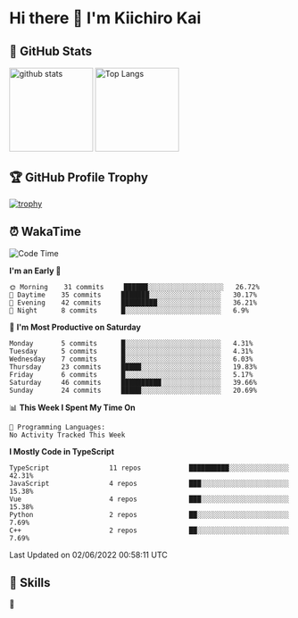 # Hi there 👋 I'm Kiichiro Kai

## 💎 GitHub Stats
<p align="left"> 
  <img alt="github stats" height="150px" src="https://github-readme-stats.vercel.app/api?username=kiichiro3290&theme=onedark&show_icons=ture" />
    <img alt="Top Langs" height="150px" src="https://github-readme-stats.vercel.app/api/top-langs/?username=kiichiro3290&layout=compact&show_icons=true&theme=onedark" />
</p>

## 🏆 GitHub Profile Trophy
[![trophy](https://github-profile-trophy.vercel.app/?username=kiichiro3290&theme=onedark&column=7
)](https://github.com/ryo-ma/github-profile-trophy)

## ⏰ WakaTime
<!--START_SECTION:waka-->
![Code Time](http://img.shields.io/badge/Code%20Time-0%20secs-blue)

**I'm an Early 🐤** 

```text
🌞 Morning    31 commits     ██████░░░░░░░░░░░░░░░░░░░   26.72% 
🌆 Daytime    35 commits     ███████░░░░░░░░░░░░░░░░░░   30.17% 
🌃 Evening    42 commits     █████████░░░░░░░░░░░░░░░░   36.21% 
🌙 Night      8 commits      █░░░░░░░░░░░░░░░░░░░░░░░░   6.9%

```
📅 **I'm Most Productive on Saturday** 

```text
Monday       5 commits      █░░░░░░░░░░░░░░░░░░░░░░░░   4.31% 
Tuesday      5 commits      █░░░░░░░░░░░░░░░░░░░░░░░░   4.31% 
Wednesday    7 commits      █░░░░░░░░░░░░░░░░░░░░░░░░   6.03% 
Thursday     23 commits     █████░░░░░░░░░░░░░░░░░░░░   19.83% 
Friday       6 commits      █░░░░░░░░░░░░░░░░░░░░░░░░   5.17% 
Saturday     46 commits     ██████████░░░░░░░░░░░░░░░   39.66% 
Sunday       24 commits     █████░░░░░░░░░░░░░░░░░░░░   20.69%

```


📊 **This Week I Spent My Time On** 

```text
💬 Programming Languages: 
No Activity Tracked This Week

```

**I Mostly Code in TypeScript** 

```text
TypeScript               11 repos            ██████████░░░░░░░░░░░░░░░   42.31% 
JavaScript               4 repos             ███░░░░░░░░░░░░░░░░░░░░░░   15.38% 
Vue                      4 repos             ███░░░░░░░░░░░░░░░░░░░░░░   15.38% 
Python                   2 repos             ██░░░░░░░░░░░░░░░░░░░░░░░   7.69% 
C++                      2 repos             ██░░░░░░░░░░░░░░░░░░░░░░░   7.69%

```



 Last Updated on 02/06/2022 00:58:11 UTC
<!--END_SECTION:waka-->

## 🧰 Skills
<p align="left"> 🏐 </p> 
